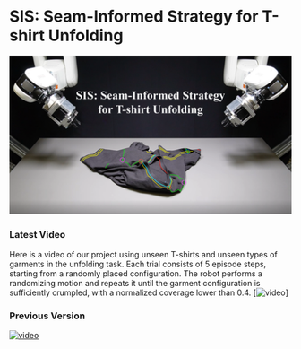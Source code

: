 # SIS: Seam-Informed Strategy for T-shirt Unfolding

<!-- cover_image -->
![cover_image](./images/241205-1139-cover.png)

### Latest Video
Here is a video of our project using unseen T-shirts and unseen types of garments in the unfolding task. Each trial consists of 5 episode steps, starting from a randomly placed configuration. The robot performs a randomizing motion and repeats it until the garment configuration is sufficiently crumpled, with a normalized coverage lower than 0.4.
[![video](https://youtu.be/ZJ3WwJ8YLfE)]

### Previous Version
[![video](https://img.youtube.com/vi/jh3Dpioe_dI/0.jpg)](https://youtu.be/jh3Dpioe_dI)
